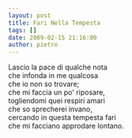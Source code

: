 ```yaml
---
layout: post
title: Fari Nella Tempesta
tags: []
date: 2009-02-15 21:16:00
author: pietro
---
```

Lascio la pace di qualche nota<br/>che infonda in me qualcosa<br/>che io non so trovare;<br/>che mi faccia un po' riposare,<br/>togliendomi quei respiri amari<br/>che so sprecherei invano,<br/>cercando in questa tempesta fari<br/>che mi facciano approdare lontano.

